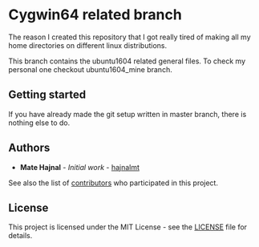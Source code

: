 # Cygwin64 related branch
The reason I created this repository that I got really tired of making all my
home directories on different linux distributions.

This branch contains the ubuntu1604 related general files. To check my personal
one checkout ubuntu1604_mine branch.

## Getting started
If you have already made the git setup written in master branch, there is
nothing else to do.

## Authors
* **Mate Hajnal** - *Initial work* - [hajnalmt](https://github.com/hajnalmt)

See also the list of
[contributors](https://github.com/hajnalmt/home_dirs/graphs/contributors)
who participated in this project.

## License
This project is licensed under the MIT License - see the [LICENSE](LICENSE)
file for details.
